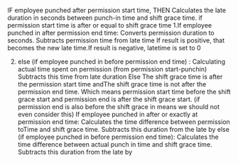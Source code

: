 IF employee punched after permission start time, THEN
	Calculates the late duration in seconds between punch-in time and shift grace time. 
        if permission start time is after or equal to shift grace time
	1.If employee punched in after permission end time:
Converts permission duration to seconds.          Subtracts permission time from late time
If result is positive, that becomes the new late time.If result is negative, latetime is set to 0

                              

2. else (if employee punched in before permission end time) :
Calculating actual time spent on permission (from permission start-punchin)
Subtracts this time from late duration
Else The shift grace time is after the permission start time andThe shift grace time is not after the permission end time. Which means permission start time before the shift grace start and permission end is after the shift grace start.
(if permission end is also before the shift grace in means we should not even consider this)
If employee punched in after or exactly at permission end time:   Calculates the time difference between permission toTime and shift grace time. Subtracts this duration from the late by
else (if employee punched in before permission end time):
Calculates the time difference between actual punch in time and 
shift grace time. Subtracts this duration from the late by

